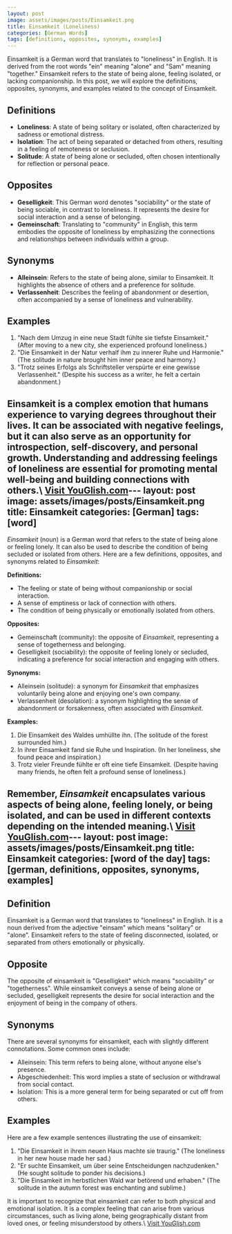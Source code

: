 ```yaml
---
layout: post
image: assets/images/posts/Einsamkeit.png
title: Einsamkeit (Loneliness)
categories: [German Words]
tags: [definitions, opposites, synonyms, examples]
---
```


Einsamkeit is a German word that translates to "loneliness" in English. It is derived from the root words "ein" meaning "alone" and "Sam" meaning "together." Einsamkeit refers to the state of being alone, feeling isolated, or lacking companionship. In this post, we will explore the definitions, opposites, synonyms, and examples related to the concept of Einsamkeit.

## Definitions
- **Loneliness**: A state of being solitary or isolated, often characterized by sadness or emotional distress.
- **Isolation**: The act of being separated or detached from others, resulting in a feeling of remoteness or seclusion.
- **Solitude**: A state of being alone or secluded, often chosen intentionally for reflection or personal peace.

## Opposites
- **Geselligkeit**: This German word denotes "sociability" or the state of being sociable, in contrast to loneliness. It represents the desire for social interaction and a sense of belonging.
- **Gemeinschaft**: Translating to "community" in English, this term embodies the opposite of loneliness by emphasizing the connections and relationships between individuals within a group.

## Synonyms
- **Alleinsein**: Refers to the state of being alone, similar to Einsamkeit. It highlights the absence of others and a preference for solitude.
- **Verlassenheit**: Describes the feeling of abandonment or desertion, often accompanied by a sense of loneliness and vulnerability.

## Examples
1. "Nach dem Umzug in eine neue Stadt fühlte sie tiefste Einsamkeit." (After moving to a new city, she experienced profound loneliness.)
2. "Die Einsamkeit in der Natur verhalf ihm zu innerer Ruhe und Harmonie." (The solitude in nature brought him inner peace and harmony.)
3. "Trotz seines Erfolgs als Schriftsteller verspürte er eine gewisse Verlassenheit." (Despite his success as a writer, he felt a certain abandonment.)

Einsamkeit is a complex emotion that humans experience to varying degrees throughout their lives. It can be associated with negative feelings, but it can also serve as an opportunity for introspection, self-discovery, and personal growth. Understanding and addressing feelings of loneliness are essential for promoting mental well-being and building connections with others.\ <a id="yg-widget-0" class="youglish-widget" data-query="Einsamkeit" data-lang="german" data-components="8412" data-auto-start="0" data-bkg-color="theme_light" data-title="How%20to%20pronounce%20Einsamkeit%20in%20German"  rel="nofollow" href="https://youglish.com">Visit YouGlish.com</a><script async src="https://youglish.com/public/emb/widget.js" charset="utf-8"></script>---
layout: post
image: assets/images/posts/Einsamkeit.png
title: Einsamkeit
categories: [German]
tags: [word]
---

*Einsamkeit* (noun) is a German word that refers to the state of being alone or feeling lonely. It can also be used to describe the condition of being secluded or isolated from others. Here are a few definitions, opposites, and synonyms related to *Einsamkeit*:

**Definitions:**
- The feeling or state of being without companionship or social interaction.
- A sense of emptiness or lack of connection with others.
- The condition of being physically or emotionally isolated from others.

**Opposites:**
- Gemeinschaft (community): the opposite of *Einsamkeit*, representing a sense of togetherness and belonging.
- Geselligkeit (sociability): the opposite of feeling lonely or secluded, indicating a preference for social interaction and engaging with others.

**Synonyms:**
- Alleinsein (solitude): a synonym for *Einsamkeit* that emphasizes voluntarily being alone and enjoying one's own company.
- Verlassenheit (desolation): a synonym highlighting the sense of abandonment or forsakenness, often associated with *Einsamkeit*.

**Examples:**
1. Die Einsamkeit des Waldes umhüllte ihn. (The solitude of the forest surrounded him.)
2. In ihrer Einsamkeit fand sie Ruhe und Inspiration. (In her loneliness, she found peace and inspiration.)
3. Trotz vieler Freunde fühlte er oft eine tiefe Einsamkeit. (Despite having many friends, he often felt a profound sense of loneliness.)

Remember, *Einsamkeit* encapsulates various aspects of being alone, feeling lonely, or being isolated, and can be used in different contexts depending on the intended meaning.\ <a id="yg-widget-0" class="youglish-widget" data-query="Einsamkeit" data-lang="german" data-components="8412" data-auto-start="0" data-bkg-color="theme_light" data-title="How%20to%20pronounce%20Einsamkeit%20in%20German"  rel="nofollow" href="https://youglish.com">Visit YouGlish.com</a><script async src="https://youglish.com/public/emb/widget.js" charset="utf-8"></script>---
layout: post
image: assets/images/posts/Einsamkeit.png
title: Einsamkeit
categories: [word of the day]
tags: [german, definitions, opposites, synonyms, examples]
---

## Definition
Einsamkeit is a German word that translates to "loneliness" in English. It is a noun derived from the adjective "einsam" which means "solitary" or "alone". Einsamkeit refers to the state of feeling disconnected, isolated, or separated from others emotionally or physically.

## Opposite
The opposite of einsamkeit is "Geselligkeit" which means "sociability" or "togetherness". While einsamkeit conveys a sense of being alone or secluded, geselligkeit represents the desire for social interaction and the enjoyment of being in the company of others.

## Synonyms
There are several synonyms for einsamkeit, each with slightly different connotations. Some common ones include: 

- Alleinsein: This term refers to being alone, without anyone else's presence.
- Abgeschiedenheit: This word implies a state of seclusion or withdrawal from social contact.
- Isolation: This is a more general term for being separated or cut off from others.

## Examples
Here are a few example sentences illustrating the use of einsamkeit:

1. "Die Einsamkeit in ihrem neuen Haus machte sie traurig." (The loneliness in her new house made her sad.)
2. "Er suchte Einsamkeit, um über seine Entscheidungen nachzudenken." (He sought solitude to ponder his decisions.)
3. "Die Einsamkeit im herbstlichen Wald war betörend und erhaben." (The solitude in the autumn forest was enchanting and sublime.)

It is important to recognize that einsamkeit can refer to both physical and emotional isolation. It is a complex feeling that can arise from various circumstances, such as living alone, being geographically distant from loved ones, or feeling misunderstood by others.\ <a id="yg-widget-0" class="youglish-widget" data-query="Einsamkeit" data-lang="german" data-components="8412" data-auto-start="0" data-bkg-color="theme_light" data-title="How%20to%20pronounce%20Einsamkeit%20in%20German"  rel="nofollow" href="https://youglish.com">Visit YouGlish.com</a><script async src="https://youglish.com/public/emb/widget.js" charset="utf-8"></script>